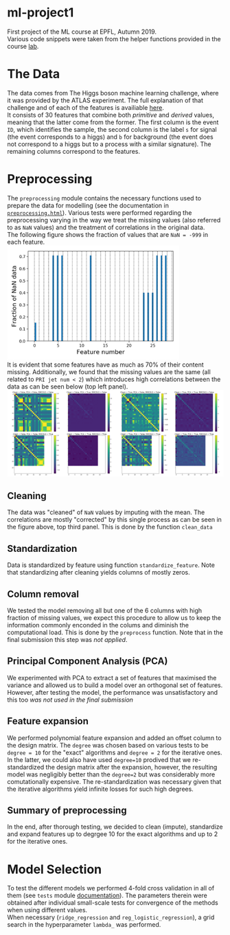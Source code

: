 # ml-project1
First project of the ML course at EPFL, Autumn 2019.\
Various code snippets were taken from the helper functions provided in the course [lab](https://github.com/epfml/ML_course).

# The Data

The data comes from The Higgs boson machine learning challenge, where it was provided by the ATLAS experiment. The full explanation of that challenge and of each of the features is availiable [here](https://higgsml.lal.in2p3.fr/files/2014/04/documentation_v1.8.pdf).\
It consists of 30 features that combine both *primitive* and *derived* values, meaning that the latter come from the former. The first column is the event `ID`, which identifies the sample, the second column is the label `s` for signal (the event corresponds to a higgs) and `b` for background (the event does not correspond to a higgs but to a process with a similar signature). The remaining columns correspond to the features.

# Preprocessing

The `preprocessing` module contains the necessary functions used to prepare the data for modelling (see the documentation in [`preprocessing.html`](doc/preprocessing.html)). Various tests were performed regarding the preprocessing varying in the way we treat the missing values (also referred to as `NaN` values) and the treatment of correlations in the original data.\
The following figure shows the fraction of values that are `NaN = -999` in each feature.\
<img src="plots/nan_fraction.png" width="400">\
It is evident that some features have as much as 70% of their content missing. Additionally, we found that the missing values are the same (all related to `PRI jet num < 2`) which introduces high correlations between the data as can be seen below (top left panel).
![covmat](plots/preprocessing_cases_covmat.png)


## Cleaning
The data was "cleaned" of `NaN` values by imputing with the mean. The correlations are mostly "corrected" by this single process as can be seen in the figure above, top third panel.
This is done by the function `clean_data`
## Standardization
Data is standardized by feature using function `standardize_feature`. Note that standardizing after cleaning yields columns of mostly zeros.
## Column removal
We tested the model removing all but one of the 6 columns with high fraction of missing values, we expect this procedure to allow us to keep the information commonly enconded in the colums and diminish the computational load. This is done by the `preprocess` function. Note that in the final submission this step was *not applied*.
## Principal Component Analysis (PCA)
We experimented with PCA to extract a set of features that maximised the variance and allowed us to build a model over an orthogonal set of features. However, after testing the model, the performance was unsatisfactory and this too *was not used in the final submission*
## Feature expansion
We performed polynomial feature expansion and added an offset column to the design matrix. The `degree` was chosen based on various tests to be `degree = 10` for the "exact" algorithms and `degree = 2` for the iterative ones. In the latter, we could also have used `degree=10` prodived that we re-standardized the design matrix after the expansion, however, the resulting model was negligibly better than the `degree=2` but was considerably more comutationally expensive. The re-standardization was necessary given that the iterative algorithms yield infinite losses for such high degrees.
## Summary of preprocessing
In the end, after thorough testing, we decided to clean (impute), standardize and expand features up to degrgee 10 for the exact algorithms and up to 2 for the iterative ones.

# Model Selection
To test the different models we performed 4-fold cross validation in all of them (see `tests` module [documentation](doc/tests.html)). The parameters therein were obtained after individual small-scale tests for convergence of the methods when using different values.\
When necessary (`ridge_regression` and `reg_logistic_regression`), a grid search in the hyperparameter `lambda_` was performed. 
